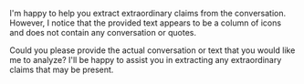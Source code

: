 I'm happy to help you extract extraordinary claims from the conversation. However, I notice that the provided text appears to be a column of icons and does not contain any conversation or quotes.

Could you please provide the actual conversation or text that you would like me to analyze? I'll be happy to assist you in extracting any extraordinary claims that may be present.
